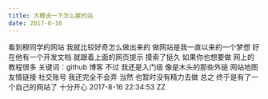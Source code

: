 ```yaml
---
title: 大概说一下怎么建的站
date: 2017-8-16 
---
```

看到穆同学的网站 我就比较好奇怎么做出来的 做网站是我一直以来的一个梦想
好在他有一个开发文档 就跟着上面的网页提示 摸索了挺久 
如果你也想要做 网上的教程很多 关键词：github 博客
不过 我还是入门级 像是木头的那些外链 网站地图 友情链接 社交账号 我还完全不会弄
当然 也暂时没有精力去做
总之 终于是有了一个自己的网站了 十分开心
2017-8-16 22:34:53 ZZ